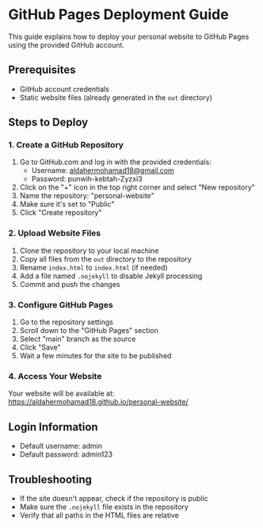 # GitHub Pages Deployment Guide

This guide explains how to deploy your personal website to GitHub Pages using the provided GitHub account.

## Prerequisites
- GitHub account credentials
- Static website files (already generated in the `out` directory)

## Steps to Deploy

### 1. Create a GitHub Repository
1. Go to GitHub.com and log in with the provided credentials:
   - Username: aldahermohamad18@gmail.com
   - Password: punwih-kebtah-Zyzxi3
2. Click on the "+" icon in the top right corner and select "New repository"
3. Name the repository: "personal-website"
4. Make sure it's set to "Public"
5. Click "Create repository"

### 2. Upload Website Files
1. Clone the repository to your local machine
2. Copy all files from the `out` directory to the repository
3. Rename `index.html` to `index.html` (if needed)
4. Add a file named `.nojekyll` to disable Jekyll processing
5. Commit and push the changes

### 3. Configure GitHub Pages
1. Go to the repository settings
2. Scroll down to the "GitHub Pages" section
3. Select "main" branch as the source
4. Click "Save"
5. Wait a few minutes for the site to be published

### 4. Access Your Website
Your website will be available at: https://aldahermohamad18.github.io/personal-website/

## Login Information
- Default username: admin
- Default password: admin123

## Troubleshooting
- If the site doesn't appear, check if the repository is public
- Make sure the `.nojekyll` file exists in the repository
- Verify that all paths in the HTML files are relative
